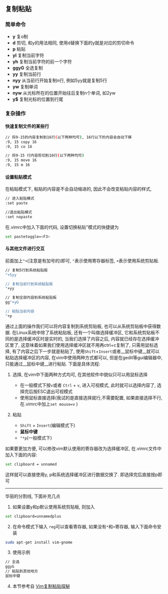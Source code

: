 ## 复制粘贴
### 简单命令
* __y__ 复o制
* __d__ 剪切, 和y的用法相同, 使用d替换下面的y就是对应的剪切命令
* __p__ 粘贴
* __yl__  复制当前字符
* __yh__  复制当前字符的前一个字符
* __ggyG__ 全选复制
* __yy__  复制当前行
* __nyy__ 从当前行开始复制n行, 例如5yy就是复制5行
* __yw__ 复制单词
* __nyw__ 从光标所在的位置开始往后复制n个单词, 如2yw
* __y$__ 复制光标的位置到行尾

### 复杂操作
#### 快速复制文件的某些行
```bash
// 将9-15的内容复制到16行(以下两种均可), 16行以下的内容会自动下移
:9, 15 copy 16
:9, 15 co 16

// 将9-15 行内容剪切到16行(以下两种均可)
:9, 15 move 16
:9, 15 m 16
```

#### 设置粘贴模式
在粘贴模式下, 粘贴的内容是不会自动缩进的, 因此不会改变粘贴内容的样式,
```bash
// 进入粘贴模式
:set paste

//退出粘贴模式
:set nopaste
```
在.vimrc中加入下面的代码, 设置切换粘贴"模式的快捷键为<F3>
```bash
set pastetoggle=<F3>
```

#### 与其他文件进行交互

前面加上`"+`(注意是有加号的)即可, `"`表示使用寄存器标签, `+`表示使用系统剪贴板.
```bash
// 复制5行到系统粘贴板
"+5yy

// 复制当前行到系统粘贴板
"+yy

// 复制全部内容到系统粘贴板
gg"+yG

// 粘贴当前内容
"+p
```
通过上面的操作我们可以将内容复制到系统剪贴板, 也可以从系统剪贴板中获得数据.
在Linux系统中除了系统粘贴板, 还有一个叫做选择缓冲区, 它和系统剪贴板不同的是选择缓冲区时是实时的,
当我们选择了内容之后, 内容就已经存在选择缓冲区里了, 这意味着如果我们使用选择缓冲区就不用再ctrl+c复制了,
只需用鼠标选择, 有了内容之后下一步就是粘贴了, 使用`Shift`+`Insert`或者__鼠标中键__就可以粘贴选择缓冲区的内容,
在vim中使用两种方式都可以, 但是在gedit等gui编辑器中, 只能通过__鼠标中键__进行粘贴.
下面是具体流程:


1. 选择, 在vim中下面两种方式均可, 在其他软件中貌似只可以用鼠标选择
	* 在一般模式下按`v`或者 `Ctrl` + `v`, 进入可视模式, 此时就可以选择内容了, 选择完后按ESC退出可视模式
	* 使用鼠标直接选择(我试的是直接选择就行,不需要配置, 如果直接选择不行, 在.vimrc中加上`set mouse=v` )

2. 粘贴
	* `Shift` + `Insert`(编辑模式下)
	* __鼠标中键__
	* `"*p`(一般模式下)

如果要更加方便, 可以修改vim默认使用的寄存器改为选择缓冲区, 在.vimrc文件中加入下面的内容:
```bash
set clipboard = unnamed
```
这样就可以直接使用y, p和系统选择缓冲区进行数据交换了.
即选择完后直接按p即可

---
华丽的分割线, 下面补充几点
1. 如果设置y和p默认使用系统剪贴板, 则加入
```bash
set clipboard=unnamedplus
```
2. 在命令模式下输入 `reg`可以查看寄存器, 如果没有`*`和`+`寄存器, 输入下面命令安装
```bash
sudo apt-get install vim-gnome
```
3. 使用示例
```bash
// 全选
ggyG
// 粘贴到其他地方
鼠标中键
```
4. 本节参考自 [Vim复制粘贴探秘](http://www.worldhello.net/2010/12/08/2190.html)


